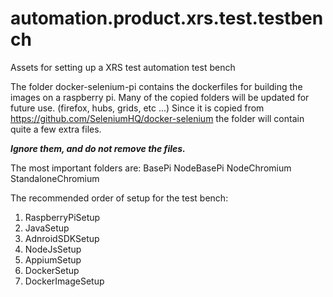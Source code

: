 # automation.product.xrs.test.testbench

Assets for setting up a XRS test automation test bench

The folder docker-selenium-pi contains the dockerfiles for building the images on a raspberry pi.
Many of the copied folders will be updated for future use. (firefox, hubs, grids, etc ...)
Since it is copied from <https://github.com/SeleniumHQ/docker-selenium> the folder will contain quite a few extra files.

***Ignore them, and do not remove the files.***

The most important folders are:
BasePi
NodeBasePi
NodeChromium
StandaloneChromium

The recommended order of setup for the test bench:

1. RaspberryPiSetup
2. JavaSetup
3. AdnroidSDKSetup
4. NodeJsSetup
5. AppiumSetup
6. DockerSetup
7. DockerImageSetup
